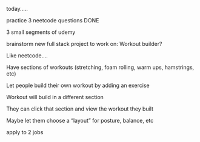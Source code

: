 today.....

practice 3 neetcode questions
DONE

3 small segments of udemy

brainstorm new full stack project to work on:
Workout builder?

Like neetcode….

Have sections of workouts (stretching, foam rolling, warm ups, hamstrings, etc)

Let people build their own workout by adding an exercise

Workout will build in a different section

They can click that section and view the workout they built

Maybe let them choose a “layout” for posture, balance, etc

apply to 2 jobs
